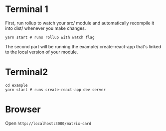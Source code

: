 # Terminal 1

First, run rollup to watch your src/ module and automatically recompile it into dist/ whenever you make changes.

```
yarn start # runs rollup with watch flag
```

The second part will be running the example/ create-react-app that's linked to the local version of your module.

# Terminal2

```
cd example
yarn start # runs create-react-app dev server
```

# Browser

Open ```http://localhost:3000/matrix-card```